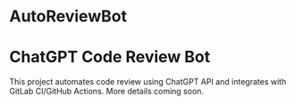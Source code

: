 # AutoReviewBot
# ChatGPT Code Review Bot
This project automates code review using ChatGPT API and integrates with GitLab CI/GitHub Actions.
More details coming soon.
